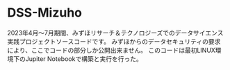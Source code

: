 # DSS-Mizuho
2023年4月～7月期間、みずほリサーチ＆テクノロジーズでのデータサイエンス実践プロジェクトソースコードです。
みずほからのデータセキュリティの要求により、ここでコードの部分しか公開出来ません。
このコードは最初LINUX環境下のJupiter Notebookで構築と実行を行った。
